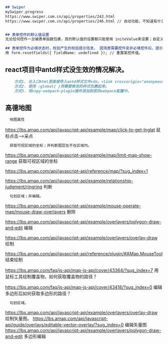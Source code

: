 
```markdown
## Swiper
mySwiper.progress
https://www.swiper.com.cn/api/properties/243.html
https://www.swiper.com.cn/api/properties/246.html // 自动功能，不知道有什么属性时，控制台打印。


## 表单控件的默认值设置
无论任何控件一旦被表单函数包裹，其的默认值的设置都只能使用 initeValue来设置；自定义的表单子组件被表单函数包裹，子组件里的value属性就是父级设置initeValue在子组件里默认值可通过props.value获取。

## 表单控件为必填状态时，校验产生的校验提示信息， 因场景需要控件变非必填控件后，提示信息仍存在的问题处理。
用 form.resetFields({ fieldName: undefined }); // 重置某控件值。
```
## react项目中antd样式没生效的情况解决。
```markdown
    方式1. 在入口html里直接导入antd样式文件cdn。<link crossorigin="anonymous" integrity="sha384-5vwSfdTy/jvTtw6eQtXrrXmQP83ZwMMv4AL8Zhk8AwaPZ0/2RVyT01xnX9exaNOi" href="https://lib.baomitu.com/antd/4.4.2/antd.css" rel="stylesheet">
    方式2. 使用 :global{ }将需要修改的样式包裹起来。
    方式3. 将copy-webpack-plugin插件添加到您的webpack配置中。
```

## 高德地图
```markdown
  地图属性
```
https://lbs.amap.com/api/javascript-api/example/map/click-to-get-lnglat 鼠标点击-->采点

```markdown
  获取可视区域的坐标；并判断图层在不在区域内。
```
https://lbs.amap.com/api/javascript-api/example/map/limit-map-show-range 获取可视区域的坐标

https://lbs.amap.com/api/javascript-api/reference/map/?sug_index=1

https://lbs.amap.com/api/javascript-api/example/relationship-judgment/ringring 判断

```markdown
  勾划区域；并编辑。
```
https://lbs.amap.com/api/javascript-api/example/mouse-operate-map/mouse-draw-overlayers 删除

https://lbs.amap.com/api/javascript-api/example/overlayers/polygon-draw-and-edit 编辑

https://lbs.amap.com/api/javascript-api/example/overlayers/overlay-draw 绘制

https://lbs.amap.com/api/javascript-api/reference/plugin/#AMap.MouseTool 结束绘制

https://lbs.amap.com/faq/js-api/map-js-api/cover/43364/?sug_index=7 用鼠标工具绘制覆盖物，如何获取覆盖物的路径？

https://lbs.amap.com/faq/js-api/map-js-api/cover/43418/?sug_index=0 编辑多边形后如何获取多边形的路径？


```markdown
  勾划区域。
```
https://lbs.amap.com/api/javascript-api/example/overlayers/overlay-draw 绘制矢量图。
https://lbs.amap.com/api/javascript-api/guide/overlays/editable-vector-overlay/?sug_index=0 编辑矢量图
https://lbs.amap.com/api/javascript-api/example/overlayers/polygon-draw-and-edit 多边形编辑
